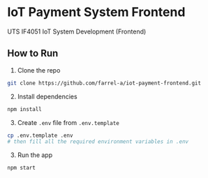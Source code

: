 # IoT Payment System Frontend
UTS IF4051 IoT System Development (Frontend)

## How to Run
1. Clone the repo
```bash
git clone https://github.com/farrel-a/iot-payment-frontend.git
```

2. Install dependencies
```bash
npm install
```

3. Create `.env` file from `.env.template`
```bash
cp .env.template .env
# then fill all the required environment variables in .env
```
3. Run the app
```bash
npm start
```